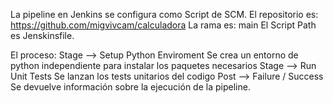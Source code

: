 La pipeline en Jenkins se configura como Script de SCM.
El repositorio es: https://github.com/migvivcam/calculadora
La rama es: main
El Script Path es Jenskinsfile.

El proceso:
	Stage --> Setup Python Enviroment
		Se crea un entorno de python independiente para instalar los paquetes necesarios
	Stage --> Run Unit Tests 
		Se lanzan los tests unitarios del codigo
	Post --> Failure / Success
		Se devuelve información sobre la ejecución de la pipeline.